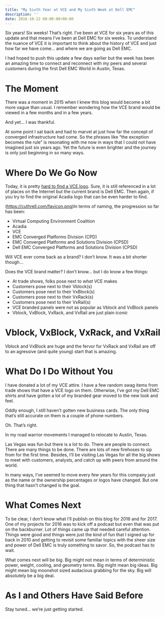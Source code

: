 ```yaml
---
title: "My Sixth Year at VCE and My Sixth Week at Dell EMC"
description: ''
date: 2016-10-22 00:00:00+00:00
---
```


Six years! Six weeks! That’s right. I’ve been at VCE for six years as of this update and that means I’ve been at Dell EMC for six weeks. To understand the nuance of VCE it is important to think about the history of VCE and just how far we have come… and where we are going as Dell EMC.

I had hoped to push this update a few days earlier but the week has been an amazing time to connect and reconnect with my peers and several customers during the first Dell EMC World in Austin, Texas.

The Moment
==========

There was a moment in 2015 when I knew this blog would become a bit more vague than usual. I remember wondering how the VCE brand would be viewed in a few months and in a few years.

And yet… I was thankful.

At some point I sat back and had to marvel at just how far the concept of converged infrastructure had come. So the phrases like “the exception becomes the rule” is resonating with me now in ways that I could not have imagined just six years ago. Yet the future is even brighter and the journey is only just beginning in so many ways.

Where Do We Go Now
==================

Today, it is pretty [hard to find a VCE logo](https://fudge.org/archive/dell-emc-converged-platforms-and-solutions/). Sure, it is still referenced in a lot of places on the Internet but the current brand is Dell EMC. Then again, if you try to find the original Acadia logo that can be even harder to find.

(https://cuthrell.com/favicon.png)In terms of naming, the progression so far has been:

* Virtual Computing Environment Coalition
* Acadia
* VCE
* EMC Converged Platforms Division (CPD)
* EMC Converged Platforms and Solutions Division (CPSD)
* Dell EMC Converged Platforms and Solutions Division (CPSD)

Will VCE ever come back as a brand? I don’t know. It was a bit shorter though…

Does the VCE brand matter? I don’t know… but I do know a few things:

* At trade shows, folks pose next to *what* VCE makes
* Customers pose next to their Vblock(s)
* Customers pose next to their VxBlock(s)
* Customers pose next to their VxRack(s)
* Customers pose next to their VxRail(s)
* VCE branded panels were not as popular as Vblock and VxBlock panels
* Vblock, VxBlock, VxRack, and VxRail are just plain *iconic*

Vblock, VxBlock, VxRack, and VxRail
===================================

Vblock and VxBlock are huge and the fervor for VxRack and VxRail are off to an agressive (and quite young) start that is amazing.

What Do I Do Without You
========================

I have donated a lot of my VCE attire. I have a few random swag items from trade shows that have a VCE logo on them. Otherwise, I’ve got my Dell EMC shirts and have gotten a lot of my branded gear moved to the new look and feel.

Oddly enough, I still haven’t gotten new business cards. The only thing that’s still accurate on them is a couple of phone numbers.

Oh. That’s right.

In my road warrior movements I managed to relocate to Austin, Texas.

Las Vegas was fun but there is a lot to do. There are people to connect. There are many things to be done. There are lots of new firehoses to sip from for the first time. Besides, I’ll be visiting Las Vegas for all the big shows to meet with customers, analysts, and catch up with peers from around the world.

In many ways, I’ve seemed to move every few years for this company just as the name or the ownership percentages or logos have changed. But one thing that hasn’t changed is the goal.

What Comes Next
===============

To be clear, I don’t know what I’ll publish on this blog for 2016 and for 2017. One of my projects for 2016 was to kick off a podcast but even that was put on the backburner. Lot of things came up that needed careful attention. Things were good and things were just the kind of fun that I signed up for back in 2010 and getting to revisit some familiar topics with the sheer size and power of Dell EMC is truly something to savor. So, the podcast has to wait.

What comes next will be big. Big might not mean in terms of deterministic power, weight, cooling, and geometry terms. Big might mean big ideas. Big might mean big moonshot sized audacious grabbing for the sky. Big will absolutely be a big deal.

As I and Others Have Said Before
================================

Stay tuned… we’re just getting started.


